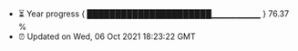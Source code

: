 - ⏳ Year progress { ██████████████████████▁▁▁▁▁▁▁▁ } 76.37 %
- ⏰ Updated on Wed, 06 Oct 2021 18:23:22 GMT

